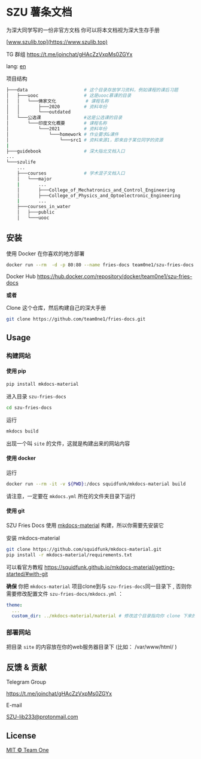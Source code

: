 # SZU 薯条文档

为深大同学写的一份非官方文档  你可以将本文档视为深大生存手册

[www.szulib.top](https://www.szulib.top)

TG 群组 https://t.me/joinchat/gHAcZzVxpMs0ZGYx 

lang: [en](./README.md)



项目结构
~~~bash
├───data                     # 这个目录存放学习资料，例如课程的课后习题
│   ├───uooc                 # 这是uooc慕课的目录
│   │   └───佛家文化           # 课程名称
│   │       ├───2020         # 资料年份
│   │       └───outdated
│   └───公选课                #这是公选课的目录
│       └───印度文化概要       # 课程名称
│           └───2021         # 资料年份
│               └───homework # 作业要求&课件
│                   └───src1 # 资料来源1，即来自于某位同学的资源
|
├───guidebook                # 深大指北文档入口
...
└───szulife
    ...
    ├───courses              # 学术混子文档入口
    │   └───major
    |       ...
    │       ├───College_of_Mechatronics_and_Control_Engineering
    │       ├───College_of_Physics_and_Optoelectronic_Engineering
    |       ...
    ├───courses_in_water
    │   ├───public
    │   └───uooc
~~~



## 安装

使用 Docker 在你喜欢的地方部署

```bash
docker run --rm  -d -p 80:80 --name fries-docs team0ne1/szu-fries-docs:latest
```

Docker Hub https://hub.docker.com/repository/docker/team0ne1/szu-fries-docs

**或者**

Clone 这个仓库，然后构建自己的深大手册

``` bash
git clone https://github.com/team0ne1/fries-docs.git
```


## Usage

### 构建网站

#### 使用 pip

~~~bash
pip install mkdocs-material
~~~

进入目录 `szu-fries-docs`

```bash
cd szu-fries-docs
```

运行

``` bash
mkdocs build
```

出现一个叫 `site` 的文件，这就是构建出来的网站内容 



#### 使用 docker

运行

```bash
docker run --rm -it -v ${PWD}:/docs squidfunk/mkdocs-material build
```

请注意，一定要在 `mkdocs.yml` 所在的文件夹目录下运行



#### 使用 git

SZU Fries Docs 使用 [mkdocs-material](https://github.com/squidfunk/mkdocs-material) 构建，所以你需要先安装它

安装 mkdocs-material

``` bash
git clone https://github.com/squidfunk/mkdocs-material.git
pip install -r mkdocs-material/requirements.txt
```

可以看官方教程 https://squidfunk.github.io/mkdocs-material/getting-started/#with-git

**确保** 你把 `mkdocs-material` 项目clone到与 `szu-fries-docs`同一目录下 , 否则你需要修改配置文件 `szu-fries-docs/mkdocs.yml` ：

``` yaml
theme:
  ...
  custom_dir: ../mkdocs-material/material # 修改这个目录指向你 clone 下来的 mkdocs-material 的目录
```



### 部署网站

把目录 `site` 的内容放在你的web服务器目录下 (比如：  /var/www/html/ )



## 反馈 & 贡献

Telegram Group

https://t.me/joinchat/gHAcZzVxpMs0ZGYx

E-mail 

SZU-lib233@protonmail.com



## License

[MIT © Team One](https://github.com/team0ne1/fries-docs/blob/main/LICENSE)

